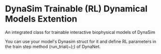 # DynaSim Trainable (RL) Dynamical Models Extention

An integrated class for trainable interactive biophysical models of DynaSim

You can use your model's Dynasim struct for it and define RL parameters in the train step method (run_trial(~);) of DynaNet.
